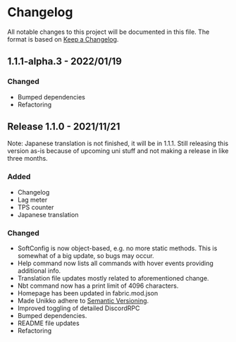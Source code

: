 # Changelog

All notable changes to this project will be documented in this file. The format is based on [Keep a Changelog](https://keepachangelog.com/en/1.0.0/).

## 1.1.1-alpha.3 - 2022/01/19

### Changed
- Bumped dependencies
- Refactoring



## Release 1.1.0 - 2021/11/21

Note: Japanese translation is not finished, it will be in 1.1.1. Still releasing this version as-is because of upcoming uni stuff and not making a release in like three months.

### Added
 - Changelog
 - Lag meter
 - TPS counter
 - Japanese translation

### Changed
 - SoftConfig is now object-based, e.g. no more static methods. This is somewhat of a big update, so bugs may occur.
 - Help command now lists all commands with hover events providing additional info.
 - Translation file updates mostly related to aforementioned change.
 - Nbt command now has a print limit of 4096 characters.
 - Homepage has been updated in fabric.mod.json
 - Made Unikko adhere to [Semantic Versioning](https://semver.org/spec/v2.0.0.html).
 - Improved toggling of detailed DiscordRPC
 - Bumped dependencies.
 - README file updates
 - Refactoring
